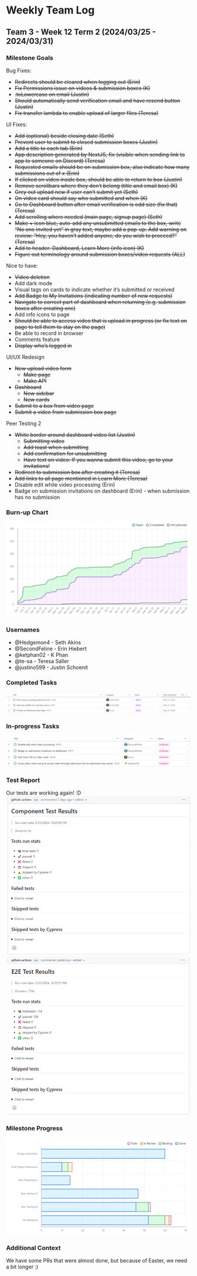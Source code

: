 # Weekly Team Log

## Team 3 - Week 12 Term 2 (2024/03/25 - 2024/03/31)

### Milestone Goals

Bug Fixes:
- ~~Redirects should be cleared when logging out (Erin)~~
- ~~Fix Permissions issue on videos & submission boxes (K)~~
- ~~.toLowercase on email (Justin)~~
- ~~Should automatically send verification email and have resend button (Justin)~~
- ~~Fix transfer lambda to enable upload of larger files (Teresa)~~

UI Fixes:
- ~~Add (optional) beside closing date (Seth)~~
- ~~Prevent user to submit to closed submission boxes (Justin)~~
- ~~Add a title to each tab (Erin)~~
- ~~App description generated by NextJS, fix (visible when sending link to app to someone on Discord) (Teresa)~~
- ~~Requested emails should be on submission box, also indicate how many submissions out of x (Erin)~~
- ~~If clicked on video inside box, should be able to return to box (Justin)~~
- ~~Remove scrollbars where they don’t belong (title and email box) (K)~~
- ~~Grey out upload new if user can’t submit yet (Seth)~~
- ~~On video card should say who submitted and when (K)~~
- ~~Go to Dashboard button after email verification is odd size (fix that) (Teresa)~~
- ~~Add scrolling where needed (main page, signup page) (Seth)~~
- ~~Make + icon blue, auto-add any unsubmitted emails to the box, write “No one invited yet” in gray text, maybe add a pop-up: Add warning on review: “Hey, you haven’t added anyone, do you wish to proceed?” (Teresa)~~
- ~~Add to header: Dashboard, Learn More (info icon) (K)~~
- ~~Figure out terminology around submission boxes/video requests (ALL)~~

Nice to have:
- ~~Video deletion~~
- Add dark mode
- Visual tags on cards to indicate whether it’s submitted or received
- ~~Add Badge to My Invitations (indicating number of new requests)~~
- ~~Navigate to correct part of dashboard when returning (e.g. submission boxes after creating one)~~
- Add info icons to page
- ~~Should be able to access video that is upload in progress (or fix text on page to tell them to stay on the page)~~
- Be able to record in browser
- Comments feature
- ~~Display who’s logged in~~

UI/UX Redesign
- ~~New upload video form~~
    - ~~Make page~~
    - ~~Make API~~
- ~~Dashboard~~
    - ~~New sidebar~~
    - ~~New cards~~
- ~~Submit to a box from video page~~
- ~~Submit a video from submission box page~~

Peer Testing 2
- ~~White border around dashboard video list (Justin)~~
    - ~~Submitting video~~
    - ~~Add toast when submitting~~
    - ~~Add confirmation for unsubmitting~~
    - ~~Have text on video: If you wanna submit this video, go to your invitations!~~
- ~~Redirect to submission box after creating it (Teresa)~~
- ~~Add links to all page mentioned in Learn More (Teresa)~~
- Disable edit while video processing (Erin)
- Badge on submission invitations on dashboard (Erin) - when submission has no submission


### Burn-up Chart

![](imgs/burnup-week-12-s2.png)

### Usernames

-   @Hedgemon4 - Seth Akins
-   @SecondFeline - Erin Hiebert
-   @ketphan02 - K Phan
-   @te-sa - Teresa Saller
-   @justino599 - Justin Schoenit

### Completed Tasks

![](imgs/completed-week-12-s2.png)

### In-progress Tasks

![](imgs/in-progress-week-12-s2.png)

### Test Report

Our tests are working again!
:D
![](imgs/cypress-tests-week-12-s2-component.png)
![](imgs/cypress-tests-week-12-s2-e2e.png)

### Milestone Progress

![](imgs/milestone-progress-week-12-s2.png)

### Additional Context

We have some PRs that were almost done, but because of Easter, we need a bit longer :)
